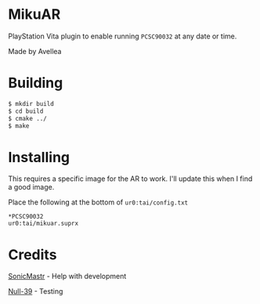 # MikuAR

PlayStation Vita plugin to enable running `PCSC90032` at any date or time.

Made by Avellea

# Building
```bash
$ mkdir build
$ cd build
$ cmake ../
$ make
```

# Installing
This requires a specific image for the AR to work. I'll update this when I find a good image.

Place the following at the bottom of `ur0:tai/config.txt`
```
*PCSC90032
ur0:tai/mikuar.suprx
```

# Credits
[SonicMastr](https://github.com/SonicMastr) - Help with development

[Null-39](https://github.com/Null-39) - Testing